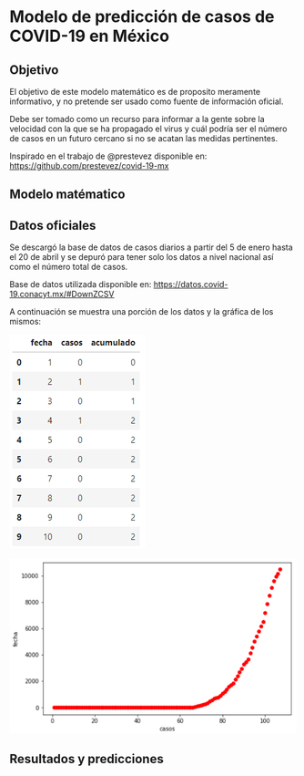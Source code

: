 # Modelo de predicción de casos de COVID-19 en México

## Objetivo

El objetivo de este modelo matemático es de proposito meramente informativo, y no pretende ser usado como fuente de información oficial. 

Debe ser tomado como un recurso para informar a la gente sobre la velocidad con la que se ha propagado el virus y cuál podría ser el número de casos en un futuro cercano si no se acatan las medidas pertinentes.

Inspirado en el trabajo de @prestevez disponible en: https://github.com/prestevez/covid-19-mx

## Modelo matématico

## Datos oficiales

Se descargó la base de datos de casos diarios a partir del 5 de enero hasta el 20 de abril y se depuró para tener solo los datos a nivel nacional así como el número total de casos.

Base de datos utilizada disponible en: https://datos.covid-19.conacyt.mx/#DownZCSV

A continuación se muestra una porción de los datos y la gráfica de los mismos:

![Base de datos](/images/base-de-datos.PNG)

![Datos graficados](/images/grafica-base-de-datos.PNG)


## Resultados y predicciones
